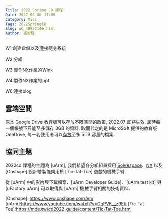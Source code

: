 ```yaml
---
Title: 2022 Spring CD 課程
Date: 2022-03-30 11:00
Category: Misc
Tags: 2022SpringCD
Slug: w6_40923146.html
Author: 張智程
---
```


W1:創建倉儲以及連接隨身系統

W2:分組

W3:製作NX作業的Wink

W4:製作NX作業的ppt

W6:連接blog


<!-- PELICAN_END_SUMMARY -->

雲端空間
----

原本 Google Drive 教育版可以存放不限空間的政策, 2022.07 即將失效, 屆時每一個帳號下只能至多儲存 3GB 的資料. 取而代之的是 MicroSoft 提供的教育版 OneDrive, 每一名使用者可以[存放]至多 5TB 容量的檔案.

[存放]:https://nfucc.nfu.edu.tw/?p=19287

協同主題
----

2022cd 課程的主題為 [uArm], 我們希望各分組組員採用 [Solvespace]、[NX] 以及 [Onshape] 設計繪製能夠用於 [Tic-Tat-Toe] 遊戲的機械手臂.

從 [uArm] 中的影片與下載檔案、[uArm Developer Guide]、[uArm test kit] 與 [uFactory uArm] 可以取得與 [uArm] 機械手臂相關的技術資料.

[NX]:https://www.plm.automation.siemens.com/global/en/products/nx/
[Solvespace]:https://solvespace.com/index.pl
[Onshape] :https://www.onshape.com/en/
[uArm]:https://www.youtube.com/watch?v=OqPVK__z9Ek
[Tic-Tat-Toe]:https://mde.tw/cd2022_guide/content/Tic-Tat-Toe.html